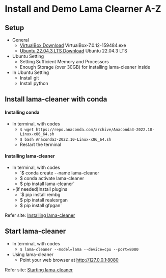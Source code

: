 # Install and Demo Lama Clearner A-Z

## Setup
- General
  - [VirtualBox Download](https://www.virtualbox.org/wiki/Downloads) VirtualBox-7.0.12-159484.exe 
  - [Ubuntu 22.04.3 LTS Download](https://ubuntu.com/download/desktop) Ubuntu 22.04.3 LTS
- Ubuntu Setting
  - Setting Sufficient Memory and Processors
  - Enough Storage (over 30GB) for installing lama-cleaner inside
- In Ubuntu Setting
  - Install git
  - Install python
 
## Install lama-cleaner with conda
#### Installing conda
- In terminal, with codes
  - `$ wget https://repo.anaconda.com/archive/Anaconda3-2022.10-Linux-x86_64.sh`
  - `$ bash Anaconda3-2022.10-Linux-x86_64.sh`
  - Restart the terminal
#### Installing lama-cleaner
- In terminal, with codes
  - `$ conda create --name lama-cleaner
  - $ conda activate lama-cleaner
  - $ pip install lama-cleaner`
- +(if needed)Install plugins
  - `$ pip install rembg
  - $ pip install realesrgan
  - $ pip install gfpgan`


Refer site: [Installing lama-cleaner](https://www.linuxlinks.com/machine-learning-linux-lama-cleaner-self-hostable-inpainting-tool/) 


## Start lama-cleaner
- In terminal, with codes
  - `$ lama-cleaner --model=lama --device=cpu --port=8080`
- Using lama-cleaner
  - Point your web browser at http://127.0.0.1:8080
 

Refer site: [Starting lama-cleaner](https://www.linuxlinks.com/machine-learning-linux-lama-cleaner-self-hostable-inpainting-tool/2/) 
